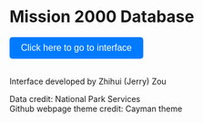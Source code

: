 # Mission 2000 Database

<a href="https://zzou21.github.io/Mission2000NPSDatabaseInterface/" target="_blank" style="display: inline-block; padding: 10px 20px; background-color: #007BFF; color: white; text-decoration: none; border-radius: 5px; font-family: Arial, sans-serif; font-size: 16px;">
    Click here to go to interface
</a>
<br>
<br>

Interface developed by Zhihui (Jerry) Zou

Data credit: National Park Services \
Github webpage theme credit: Cayman theme